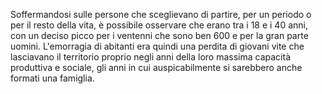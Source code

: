 Soffermandosi sulle persone che sceglievano di partire, per un periodo o per il resto della vita, è possibile osservare che erano tra i 18 e i 40 anni, con un deciso picco per i ventenni che sono ben 600 e per la gran parte uomini. L'emorragia di abitanti era quindi una perdita di giovani vite che lasciavano il territorio proprio negli anni della loro massima capacità produttiva e sociale, gli anni in cui auspicabilmente si sarebbero anche formati una famiglia.